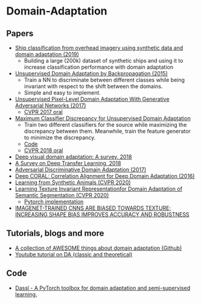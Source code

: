 # Domain-Adaptation

## Papers
* [Ship classification from overhead imagery using synthetic data and domain adaptation (2019)](https://arxiv.org/pdf/1905.03894.pdf)
  * Building a large (200k) dataset of synthetic ships and using it to increase classification performance with domain adaptation
* [Unsupervised Domain Adaptation by Backpropagation (2015)](https://arxiv.org/pdf/1409.7495.pdf)  
  * Train a NN to discriminate between different classes while being invariant with respect to the shift between the domains.
  * Simple and easy to implement.
* [Unsupervised Pixel-Level Domain Adaptation With Generative Adversarial Networks (2017)](http://openaccess.thecvf.com/content_cvpr_2017/html/Bousmalis_Unsupervised_Pixel-Level_Domain_CVPR_2017_paper.html)  
  * [CVPR 2017 oral](https://www.youtube.com/watch?v=VhsTrWPvjcA)
* [Maximum Classifier Discrepancy for Unsupervised Domain Adaptation](http://openaccess.thecvf.com/content_cvpr_2018/papers/Saito_Maximum_Classifier_Discrepancy_CVPR_2018_paper.pdf)  
  * Train two different classifiers for the source while maximizing the discrepancy between them. Meanwhile, train the feature generator to minimize the discrepancy. 
  * [Code](https://github.com/mil-tokyo/MCD_DA/tree/master/classification)
   * [CVPR 2018 oral](https://www.youtube.com/watch?v=8mk7i3vGjAM)
* [Deep visual domain adaptation: A survey, 2018](https://arxiv.org/pdf/1802.03601.pdf)
* [A Survey on Deep Transfer Learning, 2018](https://arxiv.org/pdf/1808.01974.pdf)
* [Adversarial Discriminative Domain Adaptation (2017)](http://openaccess.thecvf.com/content_cvpr_2017/papers/Tzeng_Adversarial_Discriminative_Domain_CVPR_2017_paper.pdf)
* [Deep CORAL: Correlation Alignment for Deep Domain Adaptation (2016)](https://arxiv.org/pdf/1607.01719.pdf)
* [Learning from Synthetic Animals (CVPR 2020)](https://arxiv.org/pdf/1912.08265.pdf)
* [Learning Texture Invariant Representationfor Domain Adaptation of Semantic Segmentation (CVPR 2020)](http://openaccess.thecvf.com/content_CVPR_2020/papers/Kim_Learning_Texture_Invariant_Representation_for_Domain_Adaptation_of_Semantic_Segmentation_CVPR_2020_paper.pdf)  
  * [Pytorch implementation](https://github.com/JitengMu/Learning-from-Synthetic-Animals)
* [IMAGENET-TRAINED CNNS ARE BIASED TOWARDS
TEXTURE; INCREASING SHAPE BIAS IMPROVES
ACCURACY AND ROBUSTNESS](https://arxiv.org/pdf/1811.12231.pdf)

## Tutorials, blogs and more
* [A collection of AWESOME things about domain adaptation (Github)](https://github.com/zhaoxin94/awesome-domain-adaptation#theory)
* [Youtube tutorial on DA (classic and theoretical)](https://www.youtube.com/watch?v=F2OJ0fAK46Q&t=3758s)

## Code
* [Dassl - A PyTorch toolbox for domain adaptation and semi-supervised learning.
](https://github.com/KaiyangZhou/Dassl.pytorch)
